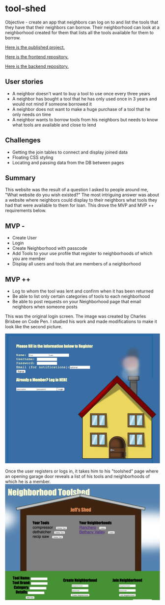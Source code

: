 # tool-shed

Objective - create an app that neighbors can log on to and list the tools that they have that their neighbors can borrow.  Their neighborhood can look at a neighborhood created for them that lists all the tools available for them to borrow.

[Here is the published project.](http://toolshed.surge.sh/)

[Here is the frontend repository.](https://github.com/xjeffss/toolshed-frontend/tree/main/toolshed-frontend)

[Here is the backend repository.](https://github.com/xjeffss/toolshed-backend)

## User stories
* A neighbor doesn't want to buy a tool to use once every three years
* A neighbor has bought a tool that he has only used once in 3 years and would not mind if someone borrowed it
* A neighbor does not want to make a huge purchase of a tool that he only needs on time
* A neighbor wants to borrow tools from his neighbors but needs to know what tools are available and close to lend

## Challenges
* Getting the join tables to connect and display joined data
* Floating CSS styling
* Locating and passing data from the DB between pages

## Summary
This website was the result of a question I asked to people around me, "What website do you wish existed?"  The most intriguing answer was about a website where neighbors could display to their neighbors what tools they had that were available to them for loan. This drove the MVP and MVP ++ requirements below.

## MVP - 
* Create User
* Login 
* Create Neighborhood with passcode
* Add Tools to your use profile that register to neighborhoods of which you are member
* Display all users and tools that are members of a neighborhood

## MVP ++
* Log to whom the tool was lent and confirm when it has been returned
* Be able to list only certain categories of tools to each neighborhood
* Be able to post requests on your Neighborhood page that email neighbors when someone posts

This was the original login screen.  The image was created by Charles Brisbee on Code Pen.  I studied his work and made modifications to make it look like the second picture.

<img src="./toolshed-frontend/public/images/91A01B82-B2B5-4AF5-B4E5-2346E0A5739E.jpeg">

Once the user registers or logs in, it takes him to his "toolshed" page where an opening garage door reveals a list of his tools and neighborhoods of which he is a member.
<img src="https://github.com/xjeffss/toolshed-frontend/blob/main/toolshed-frontend/public/images/Screen%20Shot%202021-04-07%20at%208.21.06%20AM.png?raw=true">
